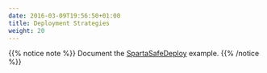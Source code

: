 ```yaml
---
date: 2016-03-09T19:56:50+01:00
title: Deployment Strategies
weight: 20
---
```


{{% notice note %}}
Document the [SpartaSafeDeploy](https://github.com/mweagle/SpartaSafeDeploy) example.
{{% /notice %}}
